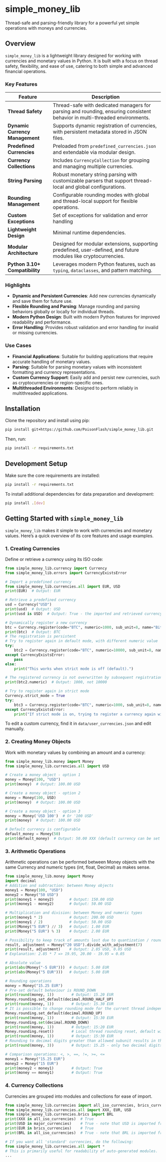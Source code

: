 # simple_money_lib

Thread-safe and parsing-friendly library for a powerful yet simple operations with moneys and currencies.

## Overview

`simple_money_lib` is a lightweight library designed for working with currencies and monetary values in Python. It is built with a focus on thread safety, flexibility, and ease of use, catering to both simple and advanced financial operations.

### Key Features

| Feature                         | Description                                                                                                               |
|---------------------------------|---------------------------------------------------------------------------------------------------------------------------|
| **Thread Safety**               | Thread-safe with dedicated managers for parsing and rounding, ensuring consistent behavior in multi-threaded environments. |
| **Dynamic Currency Management** | Supports dynamic registration of currencies, with persistent metadata stored in JSON files.                               |
| **Predefined Currencies**       | Preloaded from `predefined_currencies.json` and extendable via modular design.                                            |
| **Currency Collections**        | Includes `CurrencyCollection` for grouping and managing multiple currencies.                                              |
| **String Parsing**              | Robust monetary string parsing with customizable parsers that support thread-local and global configurations.             |
| **Rounding Management**         | Configurable rounding modes with global and thread-local support for flexible operations.                                 |
| **Custom Exceptions**           | Set of exceptions for validation and error handling                                                                       |
| **Lightweight Design**          | Minimal runtime dependencies.                                                                                             |
| **Modular Architecture**        | Designed for modular extensions, supporting predefined, user-defined, and future modules like cryptocurrencies.           |
| **Python 3.10+ Compatibility**  | Leverages modern Python features, such as `typing`, `dataclasses`, and pattern matching.                                  |

### Highlights
- **Dynamic and Persistent Currencies**: Add new currencies dynamically and save them for future use.
- **Flexible Rounding and Parsing**: Manage rounding and parsing behaviors globally or locally for individual threads.
- **Modern Python Design**: Built with modern Python features for improved readability and performance.
- **Error Handling**: Provides robust validation and error handling for invalid or missing currencies.

### Use Cases
- **Financial Applications**: Suitable for building applications that require accurate handling of monetary values.
- **Parsing**: Suitable for parsing monetary values with inconsistent formatting and currency representations.
- **Custom Currency Support**: Easily add and persist new currencies, such as cryptocurrencies or region-specific ones.
- **Multithreaded Environments**: Designed to perform reliably in multithreaded applications.


## Installation

Clone the repository and install using pip:

```bash
pip install git+https://github.com/PoisonFlash/simple_money_lib.git
```

Then, run:
```bash
pip install -r requirements.txt
```

## Development Setup

Make sure the core requirements are installed:

```bash
pip install -r requirements.txt
```

To install additional dependencies for data preparation and development:

```bash
pip install .[dev]
```

## Getting Started with `simple_money_lib`

`simple_money_lib` makes it simple to work with currencies and monetary values. Here’s a quick overview of its core features and usage examples.

### 1. Creating Currencies
Define or retrieve a currency using its ISO code:
```python
from simple_money_lib.currency import Currency
from simple_money_lib.errors import CurrencyExistsError

# Import a predefined currency
from simple_money_lib.currencies.all import EUR, USD
print(EUR)  # Output: EUR

# Retrieve a predefined currency
usd = Currency("USD")
print(usd)  # Output: USD
print(usd is USD)  # Output: True - the imported and retrieved currency is the same object

# Dynamically register a new currency
btc = Currency.register(code="BTC", numeric=1000, sub_unit=8, name="Bitcoin")
print(btc)  # Output: BTC
# The registration is persistent
# Try to register again in default mode, with different numeric value
try:
    btc2 = Currency.register(code="BTC", numeric=10000, sub_unit=8, name="Bitcoin")
except CurrencyExistsError:
    pass
else:
    print("This works when strict mode is off (default).")

# The registered currency is not overwritten by subsequent registrations
print(btc2.numeric)  # Output: 1000, not 10000

# Try to register again in strict mode
Currency.strict_mode = True
try:
    btc3 = Currency.register(code="BTC", numeric=1000, sub_unit=8, name="Bitcoin")
except CurrencyExistsError:
    print("If strict mode is on, trying to register a currency again will raise an error")
```

To edit a custom currency, find it in `data/user_currencies.json` and edit manually.

### 2. Creating Money Objects

Work with monetary values by combining an amount and a currency:

```python
from simple_money_lib.money import Money
from simple_money_lib.currencies.all import USD

# Create a money object - option 1
money = Money(100, "USD")
print(money)  # Output: 100.00 USD

# Create a money object - option 2
money = Money(100, USD)
print(money)  # Output: 100.00 USD

# Create a money object - option 3
money = Money('USD 100')  # Or '100 USD'
print(money)  # Output: 100.00 USD

# Default currency is configurable
default_money = Money(50)
print(default_money)  # Output: 50.00 XXX (default currency can be set globally)
```

### 3. Arithmetic Operations

Arithmetic operations can be performed between Money objects with the same Currency and numeric types (int, float, Decimal) as makes sense.

```python
from simple_money_lib.money import Money
import decimal
# Addition and subtraction: between Money objects
money1 = Money(100, "USD")
money2 = Money("50 USD")
print(money1 + money2)       # Output: 150.00 USD
print(money1 - money2)       # Output: 50.00 USD

# Multiplication and division: between Money and numeric types
print(money1 * 2)            # Output: 200.00 USD
print(money1 / 2)            # Output: 50.00 USD
print(Money("5 EUR") // 3)   # Output: 1.00 EUR
print(Money("5 EUR") % 3)    # Output: 2.00 EUR

# Possibility to keep track of amounts lost due to quantization / rounding
result, adjustment = Money("20 USD").divide_with_adjustment(7)
print(result, adjustment)    # Output: 2.85 USD, 0.05 USD
# Explanation: 2.85 * 7 => 19.95, 20.00 - 19.95 = 0.05

# Absolute value
print(abs(Money("-5 EUR")))  # Output: 5.00 EUR
print(abs(Money("5 EUR")))   # Output: 5.00 EUR

# Rounding operations
money = Money("15.25 EUR")
# Pre-set default behaviour is ROUND_DOWN
print(round(money, 1))        # Output: 15.20 EUR
Money.rounding.set_default(decimal.ROUND_HALF_UP)
print(round(money, 1))        # Output: 15.30 EUR
# It is possible to change rounding mode for the current thread independently on global default:
Money.rounding.set_default(decimal.ROUND_UP)
print(round(money, 1))        # Output: 15:30 EUR
Money.rounding.set(decimal.ROUND_DOWN)
print(round(money, 1))        # Output: 15:20 EUR
Money.rounding.reset()        # Local thread rounding reset, default will be used
print(round(money, 1))        # Output: 15:30 EUR
# Rounding to decimal digits greater than allowed subunit results in the same amount
print(round(money, 3))        # Output: 15.25 - only two decimal digits are allowed

# Comparison operations: <, >, ==, !=, >=, <=
money1 = Money("15.25 EUR")
money2 = Money("15 EUR")
print(money2 < money1)        # Output: True
print(money == money1)        # Output: True
```

### 4. Currency Collections

Currencies are grouped into modules and collections for ease of import.
```python
from simple_money_lib.currencies import all_iso_currencies, brics_currencies, major_currencies
from simple_money_lib.currencies.all import XXX, EUR, USD
from simple_money_lib.currencies.brics import BRL
print(XXX in all_iso_currencies)  # True
print(USD in major_currencies)    # True - note that USD is imported from simple_money_lib.currencies.all
print(EUR in brics_currencies)    # True
print(BRL in all_iso_currencies)  # True - note that BRL is imported from simple_money_lib.currencies.brics

# If you want all 'standard' currencies, do the following:
from simple_money_lib.currencies.all import *
# This is primarily useful for readability of auto-generated modules.
...
